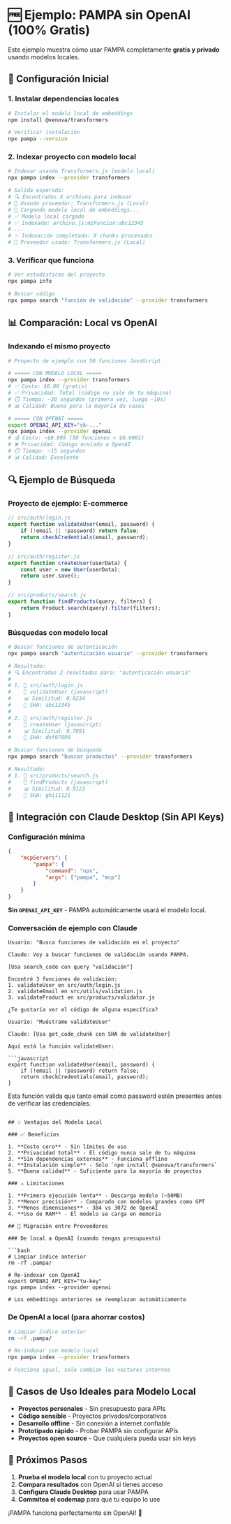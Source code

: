 # 🆓 Ejemplo: PAMPA sin OpenAI (100% Gratis)

Este ejemplo muestra cómo usar PAMPA completamente **gratis y privado** usando modelos locales.

## 🚀 Configuración Inicial

### 1. Instalar dependencias locales

```bash
# Instalar el modelo local de embeddings
npm install @xenova/transformers

# Verificar instalación
npx pampa --version
```

### 2. Indexar proyecto con modelo local

```bash
# Indexar usando Transformers.js (modelo local)
npx pampa index --provider transformers

# Salida esperada:
# 🔍 Encontrados X archivos para indexar
# 🧠 Usando proveedor: Transformers.js (Local)
# 🔄 Cargando modelo local de embeddings...
# ✅ Modelo local cargado
# ✅ Indexado: archivo.js:miFuncion:abc12345
# ...
# ✨ Indexación completada: X chunks procesados
# 🧠 Proveedor usado: Transformers.js (Local)
```

### 3. Verificar que funciona

```bash
# Ver estadísticas del proyecto
npx pampa info

# Buscar código
npx pampa search "función de validación" --provider transformers
```

## 📊 Comparación: Local vs OpenAI

### Indexando el mismo proyecto

```bash
# Proyecto de ejemplo con 50 funciones JavaScript

# ===== CON MODELO LOCAL =====
npx pampa index --provider transformers
# ✅ Costo: $0.00 (gratis)
# ✅ Privacidad: Total (código no sale de tu máquina)
# ⏱️ Tiempo: ~30 segundos (primera vez, luego ~10s)
# 📊 Calidad: Buena para la mayoría de casos

# ===== CON OPENAI =====
export OPENAI_API_KEY="sk-..."
npx pampa index --provider openai
# 💰 Costo: ~$0.005 (50 funciones × $0.0001)
# ❌ Privacidad: Código enviado a OpenAI
# ⏱️ Tiempo: ~15 segundos
# 📊 Calidad: Excelente
```

## 🔍 Ejemplo de Búsqueda

### Proyecto de ejemplo: E-commerce

```javascript
// src/auth/login.js
export function validateUser(email, password) {
	if (!email || !password) return false;
	return checkCredentials(email, password);
}

// src/auth/register.js
export function createUser(userData) {
	const user = new User(userData);
	return user.save();
}

// src/products/search.js
export function findProducts(query, filters) {
	return Product.search(query).filter(filters);
}
```

### Búsquedas con modelo local

```bash
# Buscar funciones de autenticación
npx pampa search "autenticación usuario" --provider transformers

# Resultado:
# 🔍 Encontrados 2 resultados para: "autenticación usuario"
#
# 1. 📁 src/auth/login.js
#    🔧 validateUser (javascript)
#    📊 Similitud: 0.8234
#    🔑 SHA: abc12345
#
# 2. 📁 src/auth/register.js
#    🔧 createUser (javascript)
#    📊 Similitud: 0.7891
#    🔑 SHA: def67890

# Buscar funciones de búsqueda
npx pampa search "buscar productos" --provider transformers

# Resultado:
# 1. 📁 src/products/search.js
#    🔧 findProducts (javascript)
#    📊 Similitud: 0.9123
#    🔑 SHA: ghi11121
```

## 🤖 Integración con Claude Desktop (Sin API Keys)

### Configuración mínima

```json
{
	"mcpServers": {
		"pampa": {
			"command": "npx",
			"args": ["pampa", "mcp"]
		}
	}
}
```

**Sin `OPENAI_API_KEY`** - PAMPA automáticamente usará el modelo local.

### Conversación de ejemplo con Claude

````
Usuario: "Busca funciones de validación en el proyecto"

Claude: Voy a buscar funciones de validación usando PAMPA.

[Usa search_code con query "validación"]

Encontré 3 funciones de validación:
1. validateUser en src/auth/login.js
2. validateEmail en src/utils/validation.js
3. validateProduct en src/products/validator.js

¿Te gustaría ver el código de alguna específica?

Usuario: "Muéstrame validateUser"

Claude: [Usa get_code_chunk con SHA de validateUser]

Aquí está la función validateUser:

```javascript
export function validateUser(email, password) {
    if (!email || !password) return false;
    return checkCredentials(email, password);
}
````

Esta función valida que tanto email como password estén presentes antes de verificar las credenciales.

````

## 💡 Ventajas del Modelo Local

### ✅ Beneficios

1. **Costo cero** - Sin límites de uso
2. **Privacidad total** - El código nunca sale de tu máquina
3. **Sin dependencias externas** - Funciona offline
4. **Instalación simple** - Solo `npm install @xenova/transformers`
5. **Buena calidad** - Suficiente para la mayoría de proyectos

### ⚠️ Limitaciones

1. **Primera ejecución lenta** - Descarga modelo (~50MB)
2. **Menor precisión** - Comparado con modelos grandes como GPT
3. **Menos dimensiones** - 384 vs 3072 de OpenAI
4. **Uso de RAM** - El modelo se carga en memoria

## 🔄 Migración entre Proveedores

### De local a OpenAI (cuando tengas presupuesto)

```bash
# Limpiar índice anterior
rm -rf .pampa/

# Re-indexar con OpenAI
export OPENAI_API_KEY="tu-key"
npx pampa index --provider openai

# Los embeddings anteriores se reemplazan automáticamente
````

### De OpenAI a local (para ahorrar costos)

```bash
# Limpiar índice anterior
rm -rf .pampa/

# Re-indexar con modelo local
npx pampa index --provider transformers

# Funciona igual, solo cambian los vectores internos
```

## 🎯 Casos de Uso Ideales para Modelo Local

-   **Proyectos personales** - Sin presupuesto para APIs
-   **Código sensible** - Proyectos privados/corporativos
-   **Desarrollo offline** - Sin conexión a internet confiable
-   **Prototipado rápido** - Probar PAMPA sin configurar APIs
-   **Proyectos open source** - Que cualquiera pueda usar sin keys

## 🚀 Próximos Pasos

1. **Prueba el modelo local** con tu proyecto actual
2. **Compara resultados** con OpenAI si tienes acceso
3. **Configura Claude Desktop** para usar PAMPA
4. **Commitea el codemap** para que tu equipo lo use

¡PAMPA funciona perfectamente sin OpenAI! 🎉
